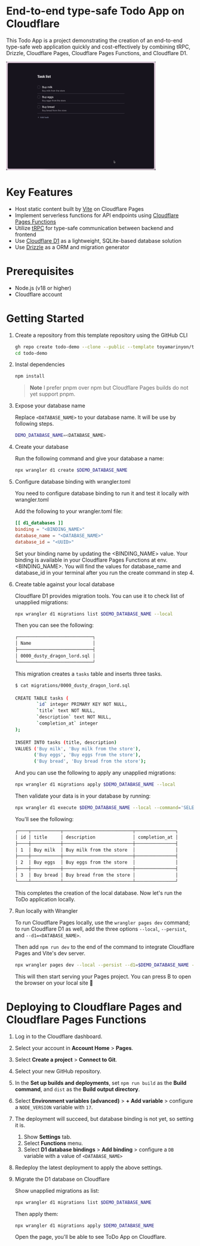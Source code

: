 # End-to-end type-safe Todo App on Cloudflare

This Todo App is a project demonstrating the creation of an end-to-end type-safe web application quickly and cost-effectively by combining tRPC, Drizzle, Cloudflare Pages, Cloudflare Pages Functions, and Cloudflare D1.

<img src="./docs/demo.gif" width="400" alt="demo" />

# Key Features

- Host static content built by [Vite](https://vitejs.dev/) on Cloudflare Pages
- Implement serverless functions for API endpoints using [Cloudflare Pages Functions](https://developers.cloudflare.com/pages/platform/functions/)
- Utilize [tRPC](https://trpc.io/) for type-safe communication between backend and frontend
- Use [Cloudflare D1](https://developers.cloudflare.com/d1/) as a lightweight, SQLite-based database solution
- Use [Drizzle](https://github.com/drizzle-team/drizzle-orm) as a ORM and migration generator

# Prerequisites

- Node.js (v18 or higher)
- Cloudflare account

# Getting Started

1. Create a repository from this template repository using the GitHub CLI

    ```bash
    gh repo create todo-demo --clone --public --template toyamarinyon/trpc-d1-todo
    cd todo-demo
    ```

1. Instal dependencies

    ```bash
    npm install
    ```

    > **Note** I prefer pnpm over npm but Cloudflare Pages builds do not yet support pnpm.

1. Expose your database name

    Replace `<DATABASE_NAME>` to your database name. It will be use by following steps.

    ```bash
    DEMO_DATABASE_NAME=<DATABASE_NAME>
    ```

1. Create your database

    Run the following command and give your database a name:
    ```bash
    npx wrangler d1 create $DEMO_DATABASE_NAME
    ```

1. Configure database binding with wrangler.toml

    You need to configure database binding to run it and test it locally with wrangler.toml

    Add the following to your wrangler.toml file:
    ```toml
    [[ d1_databases ]]
    binding = "<BINDING_NAME>"
    database_name = "<DATABASE_NAME>"
    database_id = "<UUID>"
    ```

    Set your binding name by updating the <BINDING_NAME> value. Your binding is available in your Cloudflare Pages Functions at env.<BINDING_NAME>. You will find the values for database_name and database_id in your terminal after you run the create command in step 4.

1. Create table against your local database

    Cloudflare D1 provides migration tools. You can use it to check list of unapplied migrations:
    ```bash
    npx wrangler d1 migrations list $DEMO_DATABASE_NAME --local
    ```
    Then you can see the following:
    ```bash
    ┌────────────────────────────┐
    │ Name                       │
    ├────────────────────────────┤
    │ 0000_dusty_dragon_lord.sql │
    └────────────────────────────┘
    ```
    This migration creates a `tasks` table and inserts three tasks.
    ```bash
    $ cat migrations/0000_dusty_dragon_lord.sql

    CREATE TABLE tasks (
            `id` integer PRIMARY KEY NOT NULL,
            `title` text NOT NULL,
            `description` text NOT NULL,
            `completion_at` integer
    );

    INSERT INTO tasks (title, description)
    VALUES ('Buy milk', 'Buy milk from the store'),
           ('Buy eggs', 'Buy eggs from the store'),
           ('Buy bread', 'Buy bread from the store');
    ```

    And you can use the following to apply any unapplied migrations:
    ```bash
    npx wrangler d1 migrations apply $DEMO_DATABASE_NAME --local
    ```
    
    Then validate your data is in your database by running:
    ```bash
    npx wrangler d1 execute $DEMO_DATABASE_NAME --local --command='SELECT * FROM tasks'
    ```
    You'll see the following:
    ```bash
    ┌────┬───────────┬──────────────────────────┬───────────────┐
    │ id │ title     │ description              │ completion_at │
    ├────┼───────────┼──────────────────────────┼───────────────┤
    │ 1  │ Buy milk  │ Buy milk from the store  │               │
    ├────┼───────────┼──────────────────────────┼───────────────┤
    │ 2  │ Buy eggs  │ Buy eggs from the store  │               │
    ├────┼───────────┼──────────────────────────┼───────────────┤
    │ 3  │ Buy bread │ Buy bread from the store │               │
    └────┴───────────┴──────────────────────────┴───────────────┘
    ```
    This completes the creation of the local database. Now let's run the ToDo application locally.

1. Run locally with Wrangler

    To run Cloudflare Pages locally, use the `wrangler pages dev` command; to run Cloudflare D1 as well, add the three options `--local`, `--persist`, and `--d1=<DATABASE_NAME>`.

    Then add `npm run dev` to the end of the command to integrate Cloudflare Pages and Vite's dev server.

    ```bash
    npx wrangler pages dev --local --persist --d1=$DEMO_DATABASE_NAME -- npm run dev
    ```

    This will then start serving your Pages project. You can press B to open the browser on your local site :tada:

# Deploying to Cloudflare Pages and Cloudflare Pages Functions

1. Log in to the Cloudflare dashboard.
1. Select your account in **Account Home** > **Pages**.
1. Select **Create a project** > **Connect to Git**.
1. Select your new GitHub repository.
1. In the **Set up builds and deployments**, set `npm run build` as the **Build command**, and `dist` as the **Build output directory**.
1. Select **Environment variables (advanced)** > **+ Add variable** > configure a `NODE_VERSION` variable with `17`.
1. The deployment will succeed, but database binding is not yet, so setting it is.

    1. Show **Settings** tab.
    1. Select **Functions** menu.
    1. Select **D1 database bindings** > **Add binding** > configure a `DB` variable with a value of `<DATABASE_NAME>`

1. Redeploy the latest deployment to apply the above settings.
1. Migrate the D1 database on Cloudflare

    Show unapplied migrations as list:
    ```bash
    npx wrangler d1 migrations list $DEMO_DATABASE_NAME
    ```

    Then apply them:
    ```bash
    npx wrangler d1 migrations apply $DEMO_DATABASE_NAME
    ```
    Open the page, you'll be able to see ToDo App on Cloudflare. 

